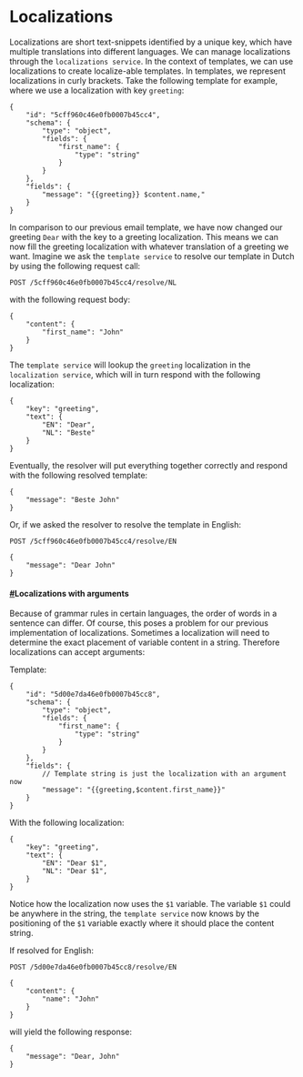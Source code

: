 # Localizations

Localizations are short text-snippets identified by a unique key, which have multiple translations into different languages. We can manage localizations through the `localizations service`. In the context of templates, we can use localizations to create localize-able templates. In templates, we represent localizations in curly brackets. Take the following template for example, where we use a localization with key `greeting`:

```
{
    "id": "5cff960c46e0fb0007b45cc4",
    "schema": {
        "type": "object",
        "fields": {
            "first_name": {
                "type": "string"
            }
        }
    },
    "fields": {
        "message": "{{greeting}} $content.name,"
    }
}
```

In comparison to our previous email template, we have now changed our greeting `Dear` with the key to a greeting localization. This means we can now fill the greeting localization with whatever translation of a greeting we want. Imagine we ask the `template service` to resolve our template in Dutch by using the following request call:

`POST /5cff960c46e0fb0007b45cc4/resolve/NL`

with the following request body:

```
{
    "content": {
        "first_name": "John"
    }
}
```

The `template service` will lookup the `greeting` localization in the `localization service`, which will in turn respond with the following localization:

```
{
    "key": "greeting",
    "text": {
        "EN": "Dear", 
        "NL": "Beste"
    }
}
```

Eventually, the resolver will put everything together correctly and respond with the following resolved template:

```
{
    "message": "Beste John"
}
```

Or, if we asked the resolver to resolve the template in English:

`POST /5cff960c46e0fb0007b45cc4/resolve/EN`

```
{
    "message": "Dear John"
}
```

#### [#](https://developers.extrahorizon.io/services/templates-service/1.0.14/#localizations-with-arguments)Localizations with arguments <a href="#localizations-with-arguments" id="localizations-with-arguments"></a>

Because of grammar rules in certain languages, the order of words in a sentence can differ. Of course, this poses a problem for our previous implementation of localizations. Sometimes a localization will need to determine the exact placement of variable content in a string. Therefore localizations can accept arguments:

Template:

```
{
    "id": "5d00e7da46e0fb0007b45cc8",
    "schema": {
        "type": "object",
        "fields": {
            "first_name": {
                "type": "string"
            }
        }
    },
    "fields": {
        // Template string is just the localization with an argument now
        "message": "{{greeting,$content.first_name}}"
    }
}
```

With the following localization:

```
{
    "key": "greeting",
    "text": {
        "EN": "Dear $1",
        "NL": "Dear $1",
    }
}
```

Notice how the localization now uses the `$1` variable. The variable `$1` could be anywhere in the string, the `template service` now knows by the positioning of the `$1` variable exactly where it should place the content string.

If resolved for English:

`POST /5d00e7da46e0fb0007b45cc8/resolve/EN`

```
{
    "content": {
        "name": "John"
    }
}
```

will yield the following response:

```
{
    "message": "Dear, John"
}
```

